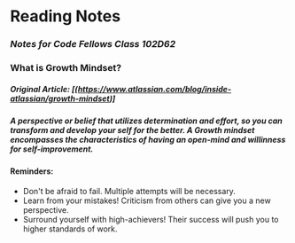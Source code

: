 # **Reading Notes**
### _Notes for Code Fellows Class 102D62_


### What is Growth Mindset? 

##### _Original Article:_ [(https://www.atlassian.com/blog/inside-atlassian/growth-mindset)]

##### A perspective or belief that utilizes determination and effort, so you can transform and develop your self for the better. A Growth mindset encompasses the characteristics of having an open-mind and willinness for self-improvement. 

#### Reminders:
- Don't be afraid to fail. Multiple attempts will be necessary. 
- Learn from your mistakes! Criticism from others can give you a new perspective. 
- Surround yourself with high-achievers! Their success will push you to higher standards of work.

  

  


